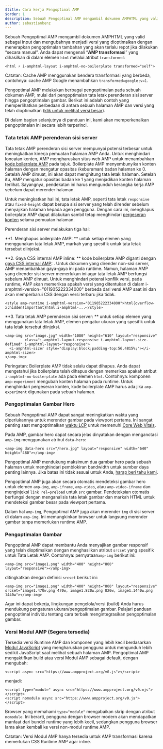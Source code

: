 ```yaml
---
$title: Cara kerja Pengoptimal AMP
$order: 1
description: Sebuah Pengoptimal AMP mengambil dokumen AMPHTML yang valid sebagai input dan mengubahnya menjadi versi yang dioptimalkan dengan menerapkan pengoptimalan tambahan yang akan terlalu repot jika dilakukan “secara manual”. Panduan ini menjelaskan secara terperinci cara kerja Pengoptimal AMP.
author: sebastianbenz
---
```


Sebuah Pengoptimal AMP mengambil dokumen AMPHTML yang valid sebagai input dan mengubahnya menjadi versi yang dioptimalkan dengan menerapkan pengoptimalan tambahan yang akan terlalu repot jika dilakukan “secara manual”.  Anda dapat mengenali “**AMP transformasi**” yang dihasilkan di dalam elemen `html` melalui atribut `transformed`:

```
<html ⚡ i-amphtml-layout i-amphtml-no-boilerplate transformed="self">
```

Catatan: Cache AMP menggunakan bendera transformasi yang berbeda, contohnya: cache AMP Google menambahkan `transformed=google;v=1`.

Pengoptimal AMP melakukan berbagai pengoptimalan pada sebuah dokumen AMP, mulai dari pengoptimalan tata letak perenderan sisi server hingga pengoptimalan gambar. Berikut ini adalah contoh yang memperlihatkan perbedaan di antara sebuah halaman AMP dan versi yang telah dioptimalkan ([klik untuk melihat versi besar](/static/img/docs/guides/optimized-amp-diff.png)).

<a href="/static/img/docs/guides/optimized-amp-diff.png"><amp-img lightbox layout="responsive" width="2560" height="773" src="/static/img/docs/guides/optimized-amp-diff.png"></amp-img></a>

Di dalam bagian selanjutnya di panduan ini, kami akan memperkenalkan pengoptimalan ini secara lebih terperinci.

### Tata tetak AMP perenderan sisi server

Tata tetak AMP perenderan sisi server mempunyai potensi terbesar untuk meningkatkan kinerja pemuatan halaman AMP Anda. Untuk menghindari loncatan konten, AMP mengharuskan situs web AMP untuk menambahkan [kode boilerplate AMP](https://amp.dev/documentation/guides-and-tutorials/learn/spec/amp-boilerplate/?format=websites) pada tajuk. Boilerplate AMP menyembunyikan konten halaman dengan mengatur opasitas (keburaman) badan halaman ke 0. Setelah AMP dimuat, ini akan dapat menghitung tata letak halaman. Setelah itu, AMP mengatur opasitas badan ke 1 yang menjadikan konten halaman terlihat. Sayangnya, pendekatan ini harus mengunduh kerangka kerja AMP sebelum dapat merender halaman.

Untuk meningkatkan hal ini, tata letak AMP, seperti tata letak `responsive` atau `fixed-height` dapat berupa sisi server yang telah dirender sebelum menyajikan halaman kepada agen pengguna. Dengan cara ini, menghapus boilerplate AMP dapat dilakukan sambil tetap menghindari [pergeseran konten](https://web.dev/cls/) selama pemuatan halaman.

Perenderan sisi server melakukan tiga hal:

⁣**1. Menghapus boilerplate AMP: ** untuk setiap elemen yang menggunakan tata letak AMP, markah yang spesifik untuk tata letak tersebut diinjeksi.

⁣**2. Gaya CSS internal AMP inline: ** kode boilerplate AMP diganti dengan <a href="https://cdn.ampproject.org/v0.css" data-md-type="link">gaya CSS internal AMP</a>: <style data-md-type="raw_html" amp-runtime="">...</style>. Untuk dokumen yang dirender non-sisi server, AMP menambahkan gaya-gaya ini pada runtime. Namun, halaman AMP yang dirender sisi server memerlukan ini agar tata letak AMP berfungsi sebelum AMP dimuat. Untuk menghindari potensi konflik versi, pada runtime, AMP akan memeriksa apakah versi yang ditentukan di dalam i-amphtml-version="011905222334000" berbeda dari versi AMP saat ini dan akan memperbarui CSS dengan versi terbaru jika tidak.

```
<style amp-runtime i-amphtml-version="011905222334000">html{overflow-x:hidden!important}html.i-amphtml-...</style>
```

⁣**3. Tata tetak AMP perenderan sisi server: ** untuk setiap elemen yang menggunakan tata letak AMP, elemen pengatur ukuran yang spesifik untuk tata letak tersebut diinjeksi.

```
<amp-img src="image.jpg" width="1080" height="610" layout="responsive"
         class="i-amphtml-layout-responsive i-amphtml-layout-size-defined" i-amphtml-layout="responsive">
  <i-amphtml-sizer style="display:block;padding-top:56.4815%;"></i-amphtml-sizer>
</amp-img>
```

Peringatan: Boilerplate AMP tidak selalu dapat dihapus. Anda dapat mengetahui jika boilerplate telah dihapus dengan memeriksa apakah atribut `i-amphtml-no-boilerplate` ada pada elemen `html`. Contohnya: komponen `amp-experiment` mengubah konten halaman pada runtime. Untuk menghindari pergeseran konten, kode boilerplate AMP harus ada jika `amp-experiment` digunakan pada sebuah halaman.

### Pengoptimalan Gambar Hero

Sebuah Pengoptimal AMP dapat sangat meningkatkan waktu yang diperlukannya untuk merender gambar pada viewport pertama. Ini sangat penting saat mengoptimalkan [waktu LCP](https://web.dev/lcp/) untuk memenuhi [Core Web Vitals](https://web.dev/vitals).

Pada AMP, gambar hero dapat secara jelas dinyatakan dengan menganotasi `amp-img` menggunakan atribut `data-hero`:

```
<amp-img data-hero src="/hero.jpg" layout="responsive" width="640" height="480"></amp-img>
```

Pengoptimal AMP mendukung maksimum dua gambar hero pada sebuah halaman untuk menghindari pemblokiran bandwidth untuk sumber daya penting lainnya. Jika batas ini tidak sesuai untuk Anda, [harap beri tahu kami](https://github.com/ampproject/amp-toolbox/issues).

Pengoptimal AMP juga akan secara otomatis mendeteksi gambar hero untuk elemen `amp-img`, `amp-iframe`, `amp-video`, atau `amp-video-iframe` dan menginjeksi `link rel=preload` untuk `src` gambar. Pendeteksian otomatis berfungsi dengan menganalisis tata letak gambar dan markah HTML untuk mendeteksi gambar besar pada viewport pertama.

Dalam hal `amp-img`, Pengoptimal AMP juga akan merender `img` di sisi server di dalam `amp-img`. Ini memungkinkan browser untuk langsung merender gambar tanpa memerlukan runtime AMP.

### Pengoptimalan Gambar

Pengoptimal AMP dapat membantu Anda menyajikan gambar responsif yang telah dioptimalkan dengan menghasilkan atribut `srcset` yang spesifik untuk Tata Letak AMP. Contohnya: pernyataan`amp-img` berikut ini:

```
<amp-img src="image1.png" width="400" height="800" layout="responsive"></amp-img>
```

ditingkatkan dengan definisi `srcset` berikut ini:

```
<amp-img src="image1.png" width="400" height="800" layout="responsive" srcset="image1.470w.png 470w, image1.820w.png 820w, image1.1440w.png 1440w"></amp-img>
```

Agar ini dapat bekerja, lingkungan pengelola/versi (build) Anda harus mendukung pengaturan ukuran/pengoptimalan gambar. Pelajari panduan pengoptimal individu tentang cara terbaik mengintegrasikan pengoptimalan gambar.

### Versi Modul AMP (Segera tersedia)

Tersedia versi Runtime AMP dan komponen yang lebih kecil berdasarkan [Modul JavaScript](https://v8.dev/features/modules#browser) yang mengharuskan pengguna untuk mengunduh lebih sedikit JavaScript saat melihat sebuah halaman AMP. Pengoptimal AMP mengaktifkan build atau versi Modul AMP sebagai default, dengan mengubah:

```
<script async src="https://www.ampproject.org/v0.js"></script>
```

menjadi:

```
<script type="module" async src="https://www.ampproject.org/v0.mjs"></script>
<script nomodule async src="https://www.ampproject.org/v0.js"></script>
```

Browser yang memahami `type="module"` mengabaikan skrip dengan atribut `nomodule`. Ini berarti, pengguna dengan browser modern akan mendapatkan manfaat dari bundel runtime yang lebih kecil, sedangkan pengguna browser lama akan kembali ke versi non-modul runtime AMP.

Catatan: Versi Modul AMP hanya tersedia untuk AMP transformasi karena memerlukan CSS Runtime AMP agar inline.

